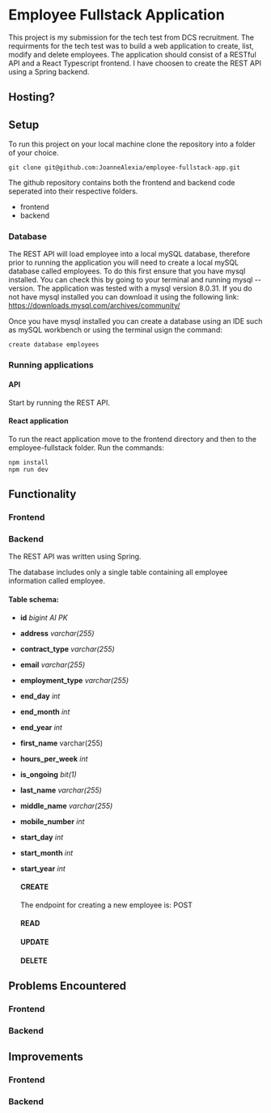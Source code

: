 # Employee Fullstack Application

This project is my submission for the tech test from DCS recruitment. The requirments for the tech test was to build a web application to create, list, modify and delete employees. The application should consist of a RESTful API and a React Typescript frontend.
I have choosen to create the REST API using a Spring backend.

## Hosting?

## Setup

To run this project on your local machine clone the repository into a folder of your choice.

`git clone git@github.com:JoanneAlexia/employee-fullstack-app.git`

The github repository contains both the frontend and backend code seperated into their respective folders.

- frontend
- backend

### Database

The REST API will load employee into a local mySQL database, therefore prior to running the application you will need to create a local mySQL database called employees. To do this first ensure that you have mysql installed. You can check this by going to your terminal and running mysql --version. The application was tested with a mysql version 8.0.31.
If you do not have mysql installed you can download it using the following link:
https://downloads.mysql.com/archives/community/

Once you have mysql installed you can create a database using an IDE such as mySQL workbench or using the terminal usign the command:

```
create database employees
```

### Running applications

#### API

Start by running the REST API.

#### React application

To run the react application move to the frontend directory and then to the employee-fullstack folder.
Run the commands:

```
npm install
npm run dev
```

## Functionality

### Frontend

### Backend

The REST API was written using Spring.

The database includes only a single table containing all employee information called employee.

#### Table schema:

- **id** _bigint AI PK_
- **address** _varchar(255)_
- **contract_type** _varchar(255)_
- **email** _varchar(255)_
- **employment_type** _varchar(255)_
- **end_day** _int_
- **end_month** _int_
- **end_year** _int_
- **first_name** varchar(255)
- **hours_per_week** _int_
- **is_ongoing** _bit(1)_
- **last_name** _varchar(255)_
- **middle_name** _varchar(255)_
- **mobile_number** _int_
- **start_day** _int_
- **start_month** _int_
- **start_year** _int_

  #### CREATE

  The endpoint for creating a new employee is:
  POST

  #### READ

  #### UPDATE

  #### DELETE

## Problems Encountered

### Frontend

### Backend

## Improvements

### Frontend

### Backend
